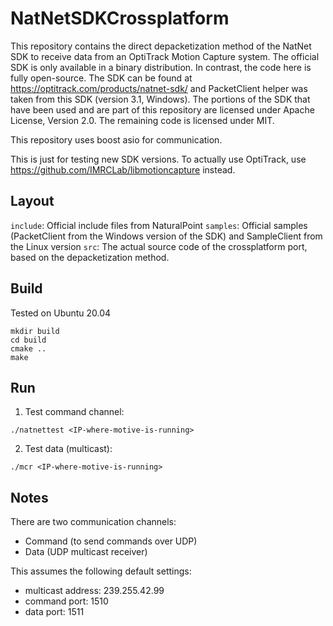 # NatNetSDKCrossplatform

This repository contains the direct depacketization method of the NatNet SDK to receive data from an OptiTrack Motion Capture system. The official SDK is only available in a binary distribution. In contrast, the code here is fully open-source. The SDK can be found at https://optitrack.com/products/natnet-sdk/ and PacketClient helper was taken from this SDK (version 3.1, Windows). The portions of the SDK that have been used and are part of this repository are licensed under Apache License, Version 2.0. The remaining code is licensed under MIT.

This repository uses boost asio for communication.

This is just for testing new SDK versions. To actually use OptiTrack, use https://github.com/IMRCLab/libmotioncapture instead.

## Layout

`include`: Official include files from NaturalPoint
`samples`: Official samples (PacketClient from the Windows version of the SDK) and SampleClient from the Linux version
`src`: The actual source code of the crossplatform port, based on the depacketization method.

## Build

Tested on Ubuntu 20.04

```
mkdir build
cd build
cmake ..
make
```

## Run

1. Test command channel:

```
./natnettest <IP-where-motive-is-running>
```

2. Test data (multicast):

```
./mcr <IP-where-motive-is-running>
```

## Notes

There are two communication channels:

* Command (to send commands over UDP)
* Data (UDP multicast receiver)

This assumes the following default settings:

* multicast address: 239.255.42.99
* command port: 1510
* data port: 1511
